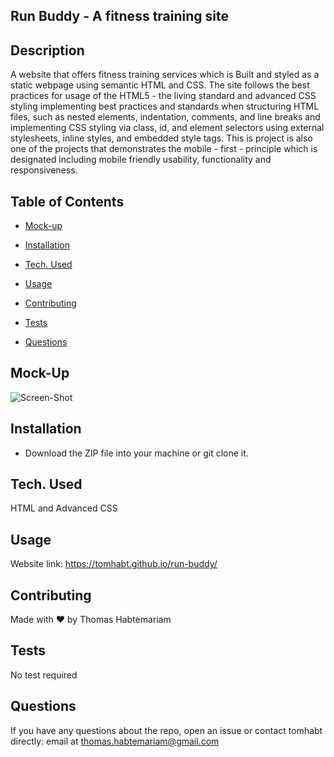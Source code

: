 ## Run Buddy - A fitness training site

## Description

A  website that offers fitness training services which is Built and styled as a  static webpage using semantic HTML and CSS.
The site follows the best practices for usage of the HTML5 - the living standard and advanced CSS styling implementing best practices and standards when structuring HTML files, such as nested elements, indentation, comments, and line breaks and implementing CSS styling via class, id, and element selectors using external stylesheets, inline styles, and embedded style tags. This is project is also one of the projects that demonstrates the mobile - first - principle which is designated including mobile friendly usability, functionality and responsiveness.

## Table of Contents

* [Mock-up](#mock-up)

* [Installation](#installation)

* [Tech. Used](#Tech.Used)

* [Usage](#usage)


* [Contributing](#contributing)

* [Tests](#tests)

* [Questions](#questions)

## Mock-Up
![Screen-Shot](https://user-images.githubusercontent.com/84083304/151570690-efff8607-2ade-4c93-99d1-396a12cb1f0e.png)

## Installation

* Download the ZIP file into your machine or git clone it.

## Tech. Used

HTML and Advanced CSS

## Usage

Website link: https://tomhabt.github.io/run-buddy/

## Contributing

Made with ❤️ by Thomas Habtemariam 

## Tests

No test required

## Questions

If you have any questions about the repo, open an issue or contact tomhabt directly: email at thomas.habtemariam@gmail.com
